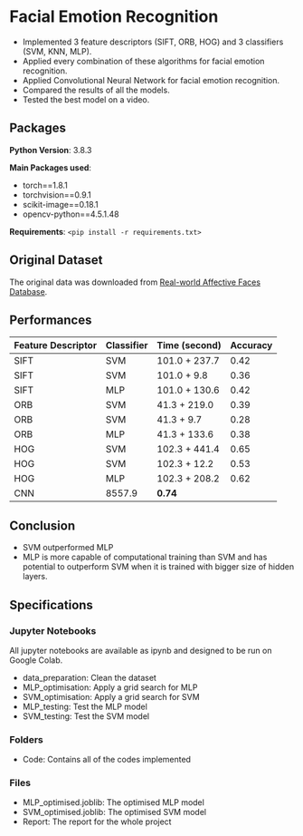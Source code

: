 # Facial Emotion Recognition

* Implemented 3 feature descriptors (SIFT, ORB, HOG) and 3 classifiers (SVM, KNN, MLP).
* Applied every combination of these algorithms for facial emotion recognition.
* Applied Convolutional Neural Network for facial emotion recognition.
* Compared the results of all the models.
* Tested the best model on a video.

## Packages
**Python Version**: 3.8.3

**Main Packages used**:
* torch==1.8.1
* torchvision==0.9.1
* scikit-image==0.18.1
* opencv-python==4.5.1.48

**Requirements**: 
`<pip install -r requirements.txt>`

## Original Dataset
The original data was downloaded from [Real-world Affective Faces Database](http://www.whdeng.cn/raf/model1.html).

## Performances
Feature Descriptor | Classifier |	Time (second)	| Accuracy
------------ | ------------- | ------------ | --------
SIFT |SVM |	101.0 + 237.7 |0.42
SIFT |SVM |	101.0 + 9.8 | 0.36
SIFT |MLP|	101.0 + 130.6| 0.42
ORB |SVM |41.3 + 219.0 |0.39
ORB |SVM |	41.3 + 9.7 | 0.28
ORB |MLP|	41.3 + 133.6| 0.38
HOG |SVM |102.3 + 441.4|0.65
HOG |SVM |	102.3 + 12.2| 0.53
HOG |MLP|	102.3 + 208.2 | 0.62
|CNN|8557.9|**0.74**

## Conclusion 
* SVM outperformed MLP
* MLP is more capable of computational training than SVM and has potential to outperform SVM when it is trained with bigger size of hidden layers.


## Specifications

### Jupyter Notebooks

All jupyter notebooks are available as ipynb and designed to be run on Google Colab.

* data_preparation: Clean the dataset
* MLP_optimisation: Apply a grid search for MLP
* SVM_optimisation: Apply a grid search for SVM
* MLP_testing: Test the MLP model
* SVM_testing: Test the SVM model

### Folders

* Code: Contains all of the codes implemented

### Files

* MLP_optimised.joblib: The optimised MLP model
* SVM_optimised.joblib: The optimised SVM model
* Report: The report for the whole project
